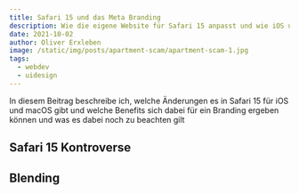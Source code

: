 ```yaml
---
title: Safari 15 und das Meta Branding 
description: Wie die eigene Website für Safari 15 anpasst und wie iOS und macOS damit arbeiten.
date: 2021-10-02
author: Oliver Erxleben
image: /static/img/posts/apartment-scam/apartment-scam-1.jpg
tags:
  - webdev
  - uidesign
---
```


In diesem Beitrag beschreibe ich, welche Änderungen es in Safari 15 für iOS und macOS gibt und welche Benefits sich dabei für ein Branding ergeben können und was es dabei noch zu beachten gilt

## Safari 15 Kontroverse

## Blending 

## 